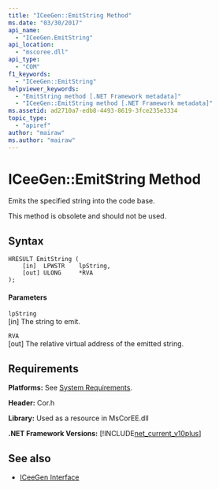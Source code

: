 ```yaml
---
title: "ICeeGen::EmitString Method"
ms.date: "03/30/2017"
api_name: 
  - "ICeeGen.EmitString"
api_location: 
  - "mscoree.dll"
api_type: 
  - "COM"
f1_keywords: 
  - "ICeeGen::EmitString"
helpviewer_keywords: 
  - "EmitString method [.NET Framework metadata]"
  - "ICeeGen::EmitString method [.NET Framework metadata]"
ms.assetid: ad2710a7-edb8-4493-8619-3fce235e3334
topic_type: 
  - "apiref"
author: "mairaw"
ms.author: "mairaw"
---
```

# ICeeGen::EmitString Method
Emits the specified string into the code base.  
  
 This method is obsolete and should not be used.  
  
## Syntax  
  
```  
HRESULT EmitString (  
    [in]  LPWSTR    lpString,  
    [out] ULONG     *RVA  
);  
```  
  
#### Parameters  
 `lpString`  
 [in] The string to emit.  
  
 `RVA`  
 [out] The relative virtual address of the emitted string.  
  
## Requirements  
 **Platforms:** See [System Requirements](../../../../docs/framework/get-started/system-requirements.md).  
  
 **Header:** Cor.h  
  
 **Library:** Used as a resource in MsCorEE.dll  
  
 **.NET Framework Versions:** [!INCLUDE[net_current_v10plus](../../../../includes/net-current-v10plus-md.md)]  
  
## See also
- [ICeeGen Interface](../../../../docs/framework/unmanaged-api/metadata/iceegen-interface.md)
